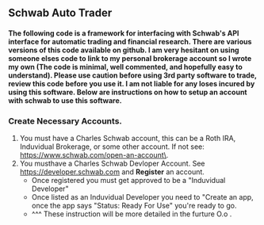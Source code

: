 ## Schwab Auto Trader

#### The following code is a framework for interfacing with Schwab's API interface for automatic trading and financial research. There are various versions of this code available on github. I am very hesitant on using someone elses code to link to my personal brokerage account so I wrote my own (The code is minimal, well commented, and hopefully easy to understand). Please use caution before using 3rd party software to trade, review this code before you use it.  I am not liable for any loses incured by using this software. Below are instructions on how to setup an account with schwab to use this software.

### Create Necessary Accounts. 
1) You must have a Charles Schwab account, this can be a Roth IRA, Induvidual Brokerage, or some other account. If not see: https://www.schwab.com/open-an-account\.
2) You musthave a Charles Schwab Devloper Account. See https://developer.schwab.com and **Register** an account. 
    * Once registered you must get approved to be a "Induvidual Developer" 
    * Once listed as an Induvidual Developer you need to "Create an app, once the app says "Status: Ready For Use" you're ready to go. 
    * ^^^ These instruction will be more detailed in the furture O.o . 